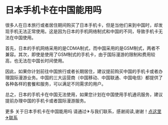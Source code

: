 # 日本手机卡在中国能用吗

很多人在日本旅行或者居住期间购买了日本手机卡，但是当他们来到中国时，却发现手机无法正常使用。这是因为日本的手机网络制式和中国的不同，导致手机卡无法在中国使用。

首先，日本的手机网络采用的是CDMA制式，而中国采用的是GSM制式，两者不兼容。其次，即使是使用了GSM制式的手机卡，由于国际漫游的限制和费用较高，也无法在中国长时间使用。

因此，如果你计划前往中国旅行或者长期居住，建议提前购买中国的手机卡或者办理国际漫游业务。中国的三大运营商（中国移动、中国联通、中国电信）都提供了各种各样的套餐和服务，可以满足不同需求的用户。

总之，日本的手机卡在中国无法使用，如果您计划在中国使用手机通讯服务，建议提前办理中国的手机卡或者国际漫游服务。

更多 关于日本手机卡在中国能用吗 请通过✈与我们联系，感谢阅读,谢谢！[点这里✈联系](https://w.k02.cc)